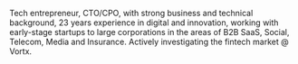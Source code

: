 Tech entrepreneur, CTO/CPO, with strong business and technical background, 23 years experience in digital and innovation, working with early-stage startups to large corporations
in the areas of B2B SaaS, Social, Telecom, Media and Insurance. Actively investigating the fintech market @ Vortx. 
